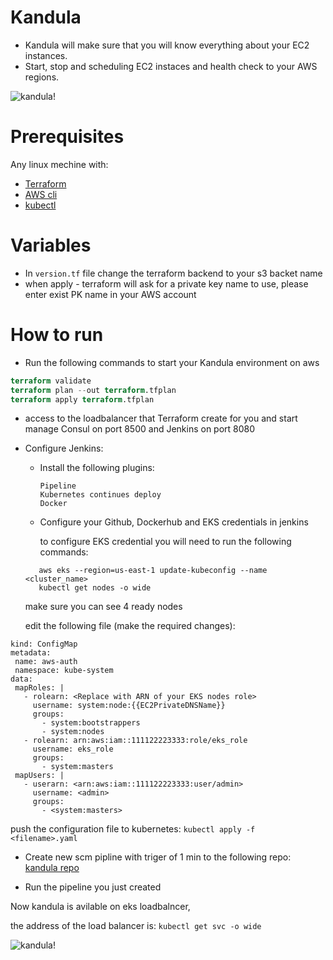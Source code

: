 # Kandula

* Kandula will make sure that you will know everything about your EC2 instances.
* Start, stop and scheduling EC2 instaces and health check to your AWS regions.

![kandula!](https://media.giphy.com/media/AUYhIMdGrg23e/giphy.gif)

# Prerequisites

Any linux mechine with:
  * [Terraform](https://learn.hashicorp.com/tutorials/terraform/install-cli)
  * [AWS cli](https://docs.aws.amazon.com/cli/latest/userguide/install-cliv2.html) 
  * [kubectl](https://kubernetes.io/docs/tasks/tools/install-kubectl/)
# Variables
  * In `version.tf` file change the terraform backend to your s3 backet name
  * when apply - terraform will ask for a private key name to use, please enter exist PK name in your AWS account
  
# How to run

  * Run the following commands to start your Kandula environment on aws

  ```terraform init
  terraform validate
  terraform plan --out terraform.tfplan
  terraform apply terraform.tfplan
  ```
  
* access to the loadbalancer that Terraform create for you and start manage Consul on port 8500 and Jenkins on port 8080

* Configure Jenkins:
  * Install the following plugins:
    ``` Git plugin
    Pipeline
    Kubernetes continues deploy
    Docker
  * Configure your Github, Dockerhub and EKS credentials in jenkins
  
  
    to configure EKS credential you will need to run the following commands:
  
  ```
     aws eks --region=us-east-1 update-kubeconfig --name <cluster_name>
     kubectl get nodes -o wide 
  ```
     make sure you can see 4 ready nodes
     
     edit the following file (make the required changes):
     
 ``` apiVersion: v1
kind: ConfigMap
metadata:
  name: aws-auth
  namespace: kube-system
data:
  mapRoles: |
    - rolearn: <Replace with ARN of your EKS nodes role>
      username: system:node:{{EC2PrivateDNSName}}
      groups:
        - system:bootstrappers
        - system:nodes
    - rolearn: arn:aws:iam::111122223333:role/eks_role 
      username: eks_role
      groups: 
        - system:masters
  mapUsers: |
    - userarn: <arn:aws:iam::111122223333:user/admin>
      username: <admin>
      groups:
        - <system:masters>
  ```
   push the configuration file to kubernetes:
   `kubectl apply -f <filename>.yaml`
     
  * Create new scm pipline with triger of 1 min to the following repo:
  [kandula repo](https://github.com/roee73/kandula_assignment)
  
  * Run the pipeline you just created
  
  Now kandula is avilable on eks loadbalncer, 
  
  the address of the load balancer is:
  ```kubectl get svc -o wide```
  
  
  ![kandula!](https://media.giphy.com/media/B5BP3OYgVN5ss/giphy.gif)
  

  
